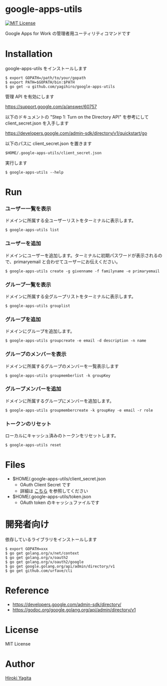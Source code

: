 # google-apps-utils

[![MIT License](http://img.shields.io/badge/license-MIT-blue.svg?style=flat-square)][license]

[license]: https://github.com/yagihiro/google-apps-utils/blob/master/LICENSE

Google Apps for Work の管理者用ユーティリティコマンドです

# Installation

google-apps-utils をインストールします

```
$ export GOPATH=/path/to/your/gopath
$ export PATH=$GOPATH/bin:$PATH
$ go get -u github.com/yagihiro/google-apps-utils
```

管理 API を有効にします

https://support.google.com/a/answer/60757

以下のドキュメントの "Step 1: Turn on the Directory API" を参考にして client_secret.json を入手します

https://developers.google.com/admin-sdk/directory/v1/quickstart/go

以下のパスに client_secret.json を置きます

```
$HOME/.google-apps-utils/client_secret.json
```

実行します
```
$ google-apps-utils --help
```


# Run

### ユーザー一覧を表示

ドメインに所属する全ユーザーリストをターミナルに表示します。
```
$ google-apps-utils list
```

### ユーザーを追加

ドメインにユーザーを追加します。ターミナルに初期パスワードが表示されるので、primaryemail と合わせてユーザーにお伝えください。
```
$ google-apps-utils create -g givenname -f familyname -e primaryemail
```

### グループ一覧を表示

ドメインに所属する全グループリストをターミナルに表示します。
```
$ google-apps-utils grouplist
```

### グループを追加

ドメインにグループを追加します。
```
$ google-apps-utils groupcreate -e email -d description -n name
```

### グループのメンバーを表示

ドメインに所属するグループのメンバーを一覧表示します
```
$ google-apps-utils groupmemberlist -k groupKey
```

### グループメンバーを追加

ドメインに所属するグループにメンバーを追加します。
```
$ google-apps-utils groupmembercreate -k groupKey -e email -r role
```


### トークンのリセット

ローカルにキャッシュ済みのトークンをリセットします。
```
$ google-apps-utils reset
```

# Files

* $HOME/.google-apps-utils/client_secret.json
  * OAuth Client Secret です
  * 詳細は [こちら](https://developers.google.com/admin-sdk/directory/v1/quickstart/go) を参照してください
* $HOME/.google-apps-utils/token.json
  * OAuth token のキャッシュファイルです

# 開発者向け

依存しているライブラリをインストールします

```
$ export GOPATH=xxx
$ go get golang.org/x/net/context
$ go get golang.org/x/oauth2
$ go get golang.org/x/oauth2/google
$ go get google.golang.org/api/admin/directory/v1
$ go get github.com/urfave/cli
```

# Reference

* https://developers.google.com/admin-sdk/directory/
* https://godoc.org/google.golang.org/api/admin/directory/v1

# License

MIT License

# Author

[Hiroki Yagita](https://github.com/yagihiro)
